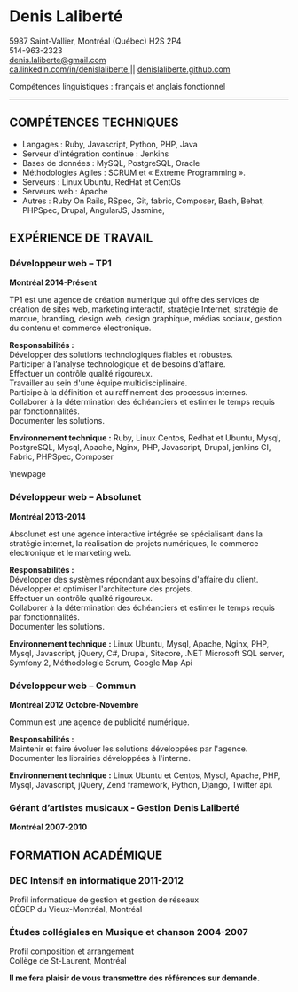 Denis Laliberté
============

5987 Saint-Vallier, Montréal (Québec) H2S 2P4  
514-963-2323  
denis.laliberte@gmail.com   
[ ca.linkedin.com/in/denislaliberte ](http://ca.linkedin.com/in/denislaliberte) ||
[ denislaliberte.github.com ](http://denislaliberte.github.com)  

Compétences linguistiques : français et anglais fonctionnel

---

COMPÉTENCES TECHNIQUES
-------------------------------------------

- Langages : Ruby, Javascript, Python, PHP,  Java
- Serveur d'intégration continue : Jenkins
- Bases de données : MySQL, PostgreSQL, Oracle
- Méthodologies Agiles : SCRUM et « Extreme Programming ».
- Serveurs : Linux Ubuntu, RedHat et CentOs 
- Serveurs web : Apache
- Autres : Ruby On Rails, RSpec, Git, fabric, Composer, Bash, Behat, PHPSpec, Drupal, AngularJS, Jasmine, 

EXPÉRIENCE DE TRAVAIL
-------------------------------------

### Développeur web – TP1 ###
**Montréal 2014-Présent** 

TP1 est une agence de création numérique qui offre des services de création de sites web, marketing interactif, stratégie Internet, stratégie de marque, branding, design web, design graphique, médias sociaux, gestion du contenu et commerce électronique.

**Responsabilités :**  
Développer des solutions technologiques fiables et robustes.  
Participer à l’analyse technologique et de besoins d'affaire.  
Effectuer un contrôle qualité rigoureux.  
Travailler au sein d'une équipe multidisciplinaire.  
Participe à la définition et au raffinement des processus internes.  
Collaborer à la détermination des échéanciers et estimer le temps requis par fonctionnalités.  
Documenter les solutions.  


**Environnement technique :** Ruby, Linux Centos, Redhat et Ubuntu, Mysql, PostgreSQL, Mysql,  Apache, Nginx, PHP,  Javascript,  Drupal, jenkins CI, Fabric, PHPSpec, Composer 

 \newpage

### Développeur web – Absolunet ###
**Montréal 2013-2014**

Absolunet est une agence interactive intégrée se spécialisant dans la stratégie internet, la réalisation de projets numériques, le commerce électronique et le marketing web.

**Responsabilités :** <br/>
Développer des systèmes répondant aux besoins d'affaire du client. <br/>
Développer et optimiser l'architecture des projets. <br/>
Effectuer un contrôle qualité rigoureux. <br/>
Collaborer à la détermination des échéanciers et estimer le temps requis par fonctionnalités. <br/>
Documenter les solutions. <br/>

**Environnement technique :** Linux Ubuntu, Mysql,  Apache, Nginx, PHP, Mysql, Javascript, jQuery, C#, Drupal, Sitecore,  .NET  Microsoft SQL server, Symfony 2, Méthodologie Scrum, Google Map Api

### Développeur web – Commun ### 
**Montréal 2012 Octobre-Novembre**

Commun est une agence de publicité numérique.

**Responsabilités :** <br/>
Maintenir et faire évoluer les solutions développées par l'agence. <br/>
Documenter les librairies développées à l'interne. <br/>

**Environnement technique :** Linux Ubuntu et Centos, Mysql,  Apache, PHP, Mysql, Javascript, jQuery, Zend framework, Python, Django, Twitter api.

### Gérant d’artistes musicaux - Gestion Denis Laliberté ###
**Montréal	2007-2010**

FORMATION ACADÉMIQUE 
--------------------------------------

### DEC Intensif en informatique	2011-2012 ###
Profil informatique de gestion et gestion de réseaux <br/>
CÉGEP du Vieux-Montréal, Montréal

### Études collégiales en Musique et chanson 	2004-2007 ###
Profil composition et arrangement <br/>
Collège de St-Laurent, Montréal

**Il me fera plaisir de vous transmettre des références sur demande.**
